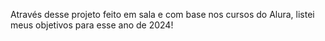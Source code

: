 Através desse projeto feito em sala e com base nos cursos do Alura, listei meus objetivos para esse ano de 2024!
